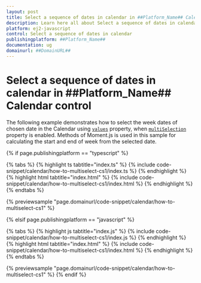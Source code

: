 ```yaml
---
layout: post
title: Select a sequence of dates in calendar in ##Platform_Name## Calendar control | Syncfusion
description: Learn here all about Select a sequence of dates in calendar in Syncfusion ##Platform_Name## Calendar control of Syncfusion Essential JS 2 and more.
platform: ej2-javascript
control: Select a sequence of dates in calendar 
publishingplatform: ##Platform_Name##
documentation: ug
domainurl: ##DomainURL##
---
```


# Select a sequence of dates in calendar in ##Platform_Name## Calendar control

The following example demonstrates how to select the week dates of chosen date in the Calendar using [`values`](../../api/calendar/#values) property, when [`multiSelection`](../../api/calendar/#ismultiselection) property is enabled. Methods of Moment.js is used in this sample for calculating the start and end of week from the selected date.

{% if page.publishingplatform == "typescript" %}

 {% tabs %}
{% highlight ts tabtitle="index.ts" %}
{% include code-snippet/calendar/how-to-multiselect-cs1/index.ts %}
{% endhighlight %}
{% highlight html tabtitle="index.html" %}
{% include code-snippet/calendar/how-to-multiselect-cs1/index.html %}
{% endhighlight %}
{% endtabs %}
        
{% previewsample "page.domainurl/code-snippet/calendar/how-to-multiselect-cs1" %}

{% elsif page.publishingplatform == "javascript" %}

{% tabs %}
{% highlight js tabtitle="index.js" %}
{% include code-snippet/calendar/how-to-multiselect-cs1/index.js %}
{% endhighlight %}
{% highlight html tabtitle="index.html" %}
{% include code-snippet/calendar/how-to-multiselect-cs1/index.html %}
{% endhighlight %}
{% endtabs %}

{% previewsample "page.domainurl/code-snippet/calendar/how-to-multiselect-cs1" %}
{% endif %}
